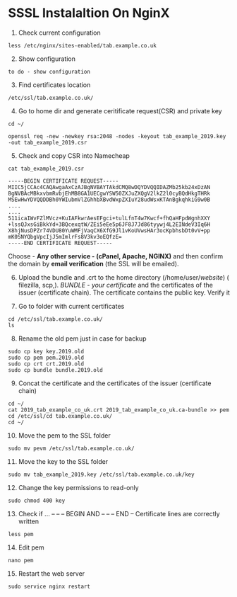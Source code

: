 # SSSL Instalaltion On NginX


1. Check current configuration
```console
less /etc/nginx/sites-enabled/tab.example.co.uk
```
2. Show configuration
```console
to do - show configuration
```

3. Find certificates location
```console
/etc/ssl/tab.example.co.uk/
```

4. Go to home dir and generate ceritificate request(CSR) and private key
```console
cd ~/
```
```console
openssl req -new -newkey rsa:2048 -nodes -keyout tab_example_2019.key -out tab_example_2019.csr
```

5. Check and copy CSR into Namecheap

```console
cat tab_example_2019.csr
```
```
-----BEGIN CERTIFICATE REQUEST-----
MIIC5jCCAc4CAQAwgaAxCzAJBgNVBAYTAkdCMQ8wDQYDVQQIDAZMb25kb24xDzAN
BgNVBAcMBkxvbmRvbjEhMB8GA1UECgwYSW50ZXJuZXQgV2lkZ2l0cyBQdHkgTHRk
MSEwHwYDVQQDDBh0YWIubmVlZGhhbXBvdWxpZXIuY28udWsxKTAnBgkqhkiG9w0B
....
....
511icaIWvFZlMVcz+KuIAFkwrAesEFgci+tulLfnT4w7Kwcf+fhQaHFpdWgnhXXY
+lssQJxsGiBkkYd+3BQcexqtW/ZEi5eEe5p6JF8J7Jd86tyywj4L2EINdeV3Iq6H
X8hjNusDPZr74VDU80YuWMFjVaqCX6XfG9Jl1vKoUVwsHAr3ocKpbhsbDt0vV+pp
mK0SNYQbgVpcIjJ5mImlrFs8V3kv3oEQfzE=
-----END CERTIFICATE REQUEST-----
```

Choose - **Any other service - (cPanel, Apache, NGINX)** and then confirm the domain by **email verification** (the SSL will be emailed).

6. Upload the bundle and .crt to the home directory (/home/user/*website*) ( filezilla, scp,).
*BUNDLE - your certificate* and the certificates of the issuer (certificate chain). The certificate contains the public key. Verify it 

7. Go to folder with current certificates
```console
cd /etc/ssl/tab.example.co.uk/
ls
```

8. Rename the old pem just in case for backup
```console
sudo cp key key.2019.old
sudo cp pem pem.2019.old
sudo cp crt crt.2019.old
sudo cp bundle bundle.2019.old
```

9. Concat the certificate and the certificates of the issuer (certificate chain) 
```console
cd ~/
cat 2019_tab_example_co_uk.crt 2019_tab_example_co_uk.ca-bundle >> pem
cd /etc/ssl/cd tab.example.co.uk/
cd ~/
```

10. Move the pem to the SSL folder
```console
sudo mv pevm /etc/ssl/tab.example.co.uk/
```

11. Move the key to the SSL folder
```console
sudo mv tab_example_2019.key /etc/ssl/tab.example.co.uk/key
```

12. Change the key permissions to read-only
```console
sudo chmod 400 key
```

13. Check if ... – – – BEGIN AND – – – END – Certificate lines are correctly written
```console
less pem
```

14. Edit pem
```console
nano pem
```

15. Restart the web server
```console
sudo service nginx restart
```
